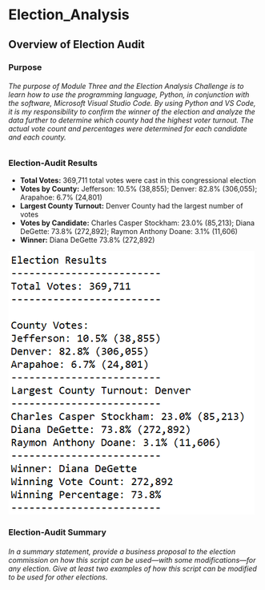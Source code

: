# Election_Analysis

## Overview of Election Audit

### Purpose

###### The purpose of Module Three and the Election Analysis Challenge is to learn how to use the programming language, Python, in conjunction with the software, Microsoft Visual Studio Code.  By using Python and VS Code, it is my responsibility to confirm the winner of the election and analyze the data further to determine which county had the highest voter turnout.  The actual vote count and percentages were determined for each candidate and each county.  

### Election-Audit Results

- **Total Votes:** 369,711 total votes were cast in this congressional election
- **Votes by County:** Jefferson: 10.5% (38,855); Denver: 82.8% (306,055); Arapahoe: 6.7% (24,801)
- **Largest County Turnout:** Denver County had the largest number of votes
- **Votes by Candidate:** Charles Casper Stockham: 23.0% (85,213); Diana DeGette: 73.8% (272,892); Raymon Anthony Doane: 3.1% (11,606)
- **Winner:** Diana DeGette 73.8% (272,892)

![](Resources/Election_Results.PNG)

### Election-Audit Summary

###### In a summary statement, provide a business proposal to the election commission on how this script can be used—with some modifications—for any election. Give at least two examples of how this script can be modified to be used for other elections.	